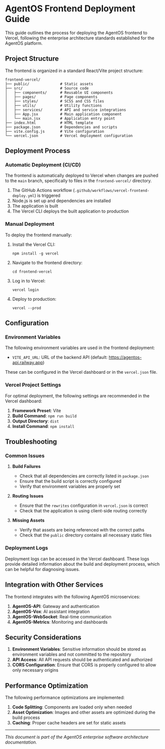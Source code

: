 # AgentOS Frontend Deployment Guide

This guide outlines the process for deploying the AgentOS frontend to Vercel, following the enterprise architecture standards established for the AgentOS platform.

## Project Structure

The frontend is organized in a standard React/Vite project structure:

```
frontend-vercel/
├── public/              # Static assets
├── src/                 # Source code
│   ├── components/      # Reusable UI components
│   ├── pages/           # Page components
│   ├── styles/          # SCSS and CSS files
│   ├── utils/           # Utility functions
│   ├── services/        # API and service integrations
│   ├── App.jsx          # Main application component
│   └── main.jsx         # Application entry point
├── index.html           # HTML template
├── package.json         # Dependencies and scripts
├── vite.config.js       # Vite configuration
└── vercel.json          # Vercel deployment configuration
```

## Deployment Process

### Automatic Deployment (CI/CD)

The frontend is automatically deployed to Vercel when changes are pushed to the `main` branch, specifically to files in the `frontend-vercel/` directory.

1. The GitHub Actions workflow (`.github/workflows/vercel-frontend-deploy.yml`) is triggered
2. Node.js is set up and dependencies are installed
3. The application is built
4. The Vercel CLI deploys the built application to production

### Manual Deployment

To deploy the frontend manually:

1. Install the Vercel CLI:
   ```
   npm install -g vercel
   ```

2. Navigate to the frontend directory:
   ```
   cd frontend-vercel
   ```

3. Log in to Vercel:
   ```
   vercel login
   ```

4. Deploy to production:
   ```
   vercel --prod
   ```

## Configuration

### Environment Variables

The following environment variables are used in the frontend deployment:

- `VITE_API_URL`: URL of the backend API (default: https://agentos-api.railway.app)

These can be configured in the Vercel dashboard or in the `vercel.json` file.

### Vercel Project Settings

For optimal deployment, the following settings are recommended in the Vercel dashboard:

1. **Framework Preset**: Vite
2. **Build Command**: `npm run build`
3. **Output Directory**: `dist`
4. **Install Command**: `npm install`

## Troubleshooting

### Common Issues

1. **Build Failures**
   - Check that all dependencies are correctly listed in `package.json`
   - Ensure that the build script is correctly configured
   - Verify that environment variables are properly set

2. **Routing Issues**
   - Ensure that the `rewrites` configuration in `vercel.json` is correct
   - Check that the application is using client-side routing correctly

3. **Missing Assets**
   - Verify that assets are being referenced with the correct paths
   - Check that the `public` directory contains all necessary static files

### Deployment Logs

Deployment logs can be accessed in the Vercel dashboard. These logs provide detailed information about the build and deployment process, which can be helpful for diagnosing issues.

## Integration with Other Services

The frontend integrates with the following AgentOS microservices:

1. **AgentOS-API**: Gateway and authentication
2. **AgentOS-Vox**: AI assistant integration
3. **AgentOS-WebSocket**: Real-time communication
4. **AgentOS-Metrics**: Monitoring and dashboards

## Security Considerations

1. **Environment Variables**: Sensitive information should be stored as environment variables and not committed to the repository
2. **API Access**: All API requests should be authenticated and authorized
3. **CORS Configuration**: Ensure that CORS is properly configured to allow only necessary origins

## Performance Optimization

The following performance optimizations are implemented:

1. **Code Splitting**: Components are loaded only when needed
2. **Asset Optimization**: Images and other assets are optimized during the build process
3. **Caching**: Proper cache headers are set for static assets

---

*This document is part of the AgentOS enterprise software architecture documentation.*
